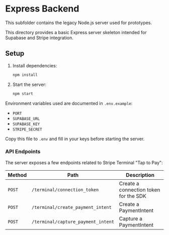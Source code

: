 # Express Backend

This subfolder contains the legacy Node.js server used for prototypes.

This directory provides a basic Express server skeleton intended for Supabase and Stripe integration.

## Setup

1. Install dependencies:
   ```bash
   npm install
   ```
2. Start the server:
   ```bash
   npm start
   ```

Environment variables used are documented in `.env.example`:

- `PORT`
- `SUPABASE_URL`
- `SUPABASE_KEY`
- `STRIPE_SECRET`

Copy this file to `.env` and fill in your keys before starting the server.

### API Endpoints

The server exposes a few endpoints related to Stripe Terminal "Tap to Pay":

| Method | Path | Description |
| ------ | ---- | ----------- |
| `POST` | `/terminal/connection_token` | Create a connection token for the SDK |
| `POST` | `/terminal/create_payment_intent` | Create a PaymentIntent |
| `POST` | `/terminal/capture_payment_intent` | Capture a PaymentIntent |
